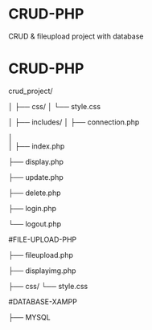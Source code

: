 # CRUD-PHP
CRUD & fileupload project with database

# CRUD-PHP

crud_project/

│
├── css/
│    └── style.css

│
├── includes/
│   ├── connection.php

│   
│
├── index.php

├── display.php

├── update.php

├── delete.php

├── login.php

└── logout.php


#FILE-UPLOAD-PHP


├── fileupload.php

├── displayimg.php

├── css/
     └── style.css

#DATABASE-XAMPP


├── MYSQL
